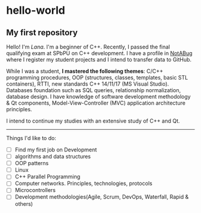 # hello-world
## Му first repository

Hello! 
I'm *Lana*. I'm a beginner of C++.
Recently, I passed the final qualifying exam at SPbPU on C++ development. I have a profile in [NotABug](https://notabug.org/Owl_L) where I register my student projects and I intend to transfer data to GitHub.

While I was a student, **I mastered the following themes**: C/C++ programming procedures, OOP (structures, classes, templates, basic STL containers), RTTI, new standards C++ 14/11/17 (MS Visual Studio).  Databases foundation such as SQL queries, relationship normalization, database design.
I have knowledge of software development methodology & Qt components, Model-View-Controller (MVC) application architecture principles.

I intend to continue my studies with an extensive study of C++ and Qt.

---

Things I'd like to do:
- [ ] Find my first job on Development
- [ ] algorithms and data structures
- [ ] OOP patterns
- [ ] Linux
- [ ] C++ Parallel Programming
- [ ] Computer networks. Principles, technologies, protocols
- [ ] Microcontrollers
- [ ] Development methodologies(Agile, Scrum, DevOps, Waterfall, Rapid & others)

